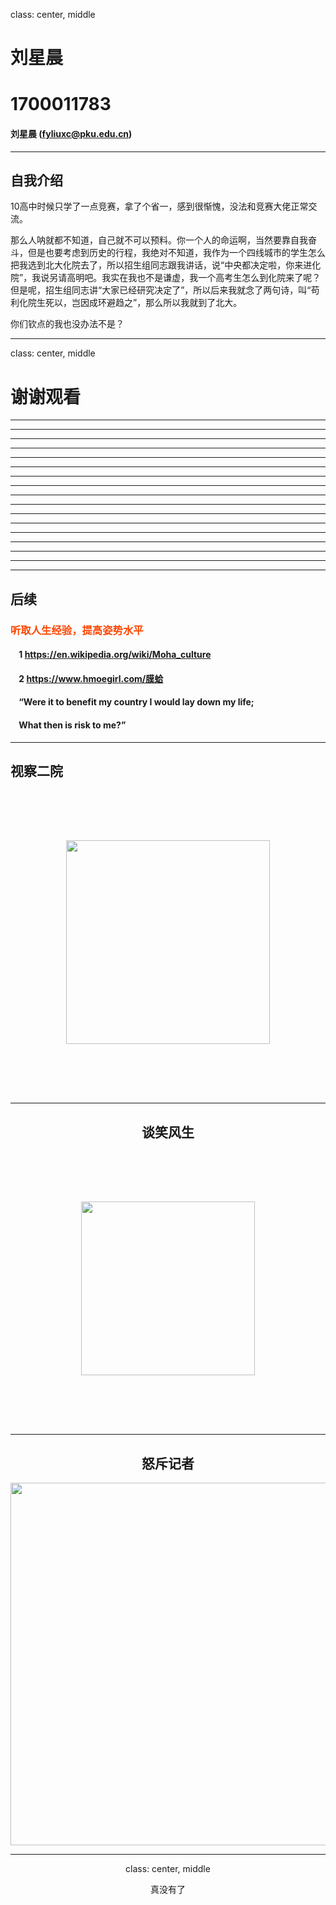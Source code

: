 

class: center, middle

# 刘星晨
# 1700011783 


#### 刘星晨 (fyliuxc@pku.edu.cn)  




---
## 自我介绍
10高中时候只学了一点竞赛，拿了个省一，感到很惭愧，没法和竞赛大佬正常交流。

那么人呐就都不知道，自己就不可以预料。你一个人的命运啊，当然要靠自我奋斗，但是也要考虑到历史的行程，我绝对不知道，我作为一个四线城市的学生怎么把我选到北大化院去了，所以招生组同志跟我讲话，说“中央都决定啦，你来进化院”，我说另请高明吧。我实在我也不是谦虚，我一个高考生怎么到化院来了呢？但是呢，招生组同志讲“大家已经研究决定了”，所以后来我就念了两句诗，叫“苟利化院生死以，岂因成环避趋之”，那么所以我就到了北大。

你们钦点的我也没办法不是？


---


class: center, middle

# 谢谢观看

---



---
---
---
---
---
---
---
---
---
---
---
---
---
---
---
---
## 后续

### <font color="orangered">听取人生经验，提高姿势水平</font>

#### &nbsp; &nbsp; 1 https://en.wikipedia.org/wiki/Moha_culture
#### &nbsp; &nbsp; 2 https://www.hmoegirl.com/膜蛤
#### &nbsp; &nbsp; “Were it to benefit my country I would lay down my life;
#### &nbsp; &nbsp; What then is risk to me?”




---
## 视察二院


<div align=center><img src="https://timgsa.baidu.com/timg?image&quality=80&size=b9999_10000&sec=1508652057966&di=74dc8ea23306ee3f5237becd1314b6ed&imgtype=0&src=http%3A%2F%2Ftouch.hupucdn.com%2Ftouch_bbs_thread_img_1450016266.8424.jpeg" width=326 style="margin: 80px 0px">


---
## 谈笑风生


<div align=center><img src="https://timgsa.baidu.com/timg?image&quality=80&size=b9999_10000&sec=1508652533052&di=28359bcafcbd8d6f2e73ad530cf4fc0e&imgtype=0&src=http%3A%2F%2Foeimg2.cache.oeeee.com%2F201403%2F13%2F5891394721294.jpg" width=278 style="margin: 80px 0px">


---
## 怒斥记者


<div align=center><img src="https://timgsa.baidu.com/timg?image&quality=80&size=b9999_10000&sec=1508652864331&di=7721d1f9b3e80ea047802a523a63c651&imgtype=0&src=http%3A%2F%2Fimgsrc.baidu.com%2Fforum%2Fw%3D580%2Fsign%3D96c539f0f103918fd7d13dc2613c264b%2F6f9d22a85edf8db13ef112740f23dd54544e74c4.jpg" width=580 style="margin: 0px 0px">

---

class: center, middle

真没有了
